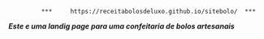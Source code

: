 
             ***     https://receitabolosdeluxo.github.io/sitebolo/  ***



***Este e uma landig page para uma confeitaria de bolos artesanais***
